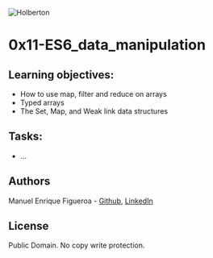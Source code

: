 ![Holberton](https://www.trinityventures.com/uploads/images/portfolio/_270xAUTO_crop_center-center/Holberton-3.png)
# 0x11-ES6_data_manipulation

## Learning objectives:

* How to use map, filter and reduce on arrays
* Typed arrays
* The Set, Map, and Weak link data structures

## Tasks:

* ...

## Authors
Manuel Enrique Figueroa - [Github](https://github.com/FicusCarica308), [LinkedIn](https://www.linkedin.com/in/manuel-figueroa-292216215)

## License
Public Domain. No copy write protection.
